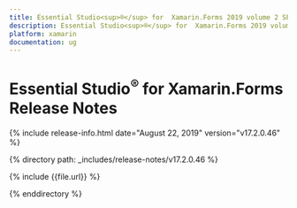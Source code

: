 ```yaml
---
title: Essential Studio<sup>®</sup> for  Xamarin.Forms 2019 volume 2 SP1 Release Notes  
description: Essential Studio<sup>®</sup> for  Xamarin.Forms 2019 volume 2 SP1 Release Notes  
platform: xamarin
documentation: ug
---
```


# Essential Studio<sup>®</sup> for  Xamarin.Forms  Release Notes  

{% include release-info.html date="August 22, 2019"  version="v17.2.0.46" %} 


{% directory path: _includes/release-notes/v17.2.0.46 %}

{% include {{file.url}} %}

{% enddirectory %}